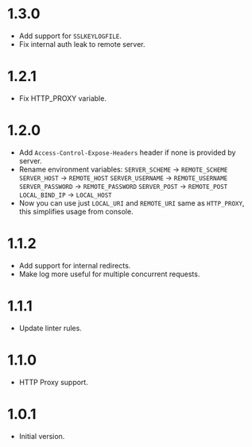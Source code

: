 # 1.3.0

- Add support for `SSLKEYLOGFILE`.
- Fix internal auth leak to remote server.

# 1.2.1

- Fix HTTP_PROXY variable.

# 1.2.0

- Add `Access-Control-Expose-Headers` header if none is provided by server.
- Rename environment variables:
  `SERVER_SCHEME` -> `REMOTE_SCHEME`
  `SERVER_HOST` -> `REMOTE_HOST`
  `SERVER_USERNAME` -> `REMOTE_USERNAME`
  `SERVER_PASSWORD` -> `REMOTE_PASSWORD`
  `SERVER_POST` -> `REMOTE_POST`
  `LOCAL_BIND_IP` -> `LOCAL_HOST`
- Now you can use just `LOCAL_URI` and `REMOTE_URI` same as `HTTP_PROXY`,
  this simplifies usage from console.

# 1.1.2

- Add support for internal redirects.
- Make log more useful for multiple concurrent requests.

# 1.1.1

- Update linter rules.

# 1.1.0

- HTTP Proxy support.

# 1.0.1

- Initial version.
